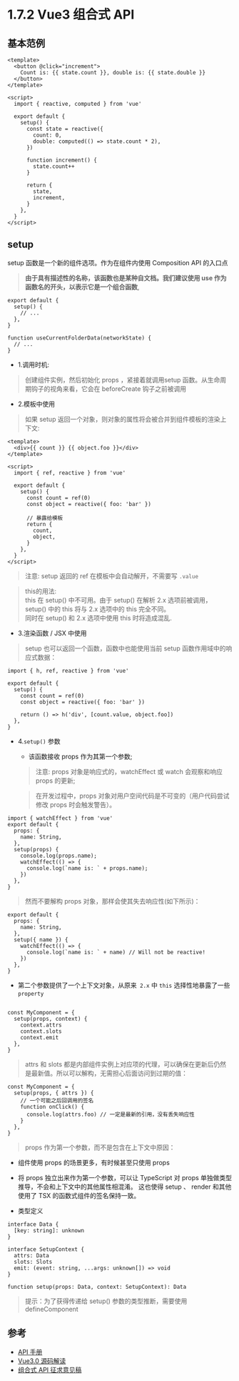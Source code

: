 # 1.7.2 Vue3 组合式 API

## 基本范例

```
<template>
  <button @click="increment">
    Count is: {{ state.count }}, double is: {{ state.double }}
  </button>
</template>

<script>
  import { reactive, computed } from 'vue'

  export default {
    setup() {
      const state = reactive({
        count: 0,
        double: computed(() => state.count * 2),
      })

      function increment() {
        state.count++
      }

      return {
        state,
        increment,
      }
    },
  }
</script>
```

## setup
setup 函数是一个新的组件选项。作为在组件内使用 Composition API 的入口点

>**由于具有描述性的名称，该函数也是某种自文档。我们建议使用 use 作为函数名的开头，以表示它是一个组合函数**,   
```
export default {
  setup() {
    // ...
  },
}

function useCurrentFolderData(networkState) {
  // ...
}
```

- 1.调用时机:

>创建组件实例，然后初始化 props ，紧接着就调用setup 函数。从生命周期钩子的视角来看，它会在 beforeCreate 钩子之前被调用

- 2.模板中使用

>如果 setup 返回一个对象，则对象的属性将会被合并到组件模板的渲染上下文:

```
<template>
  <div>{{ count }} {{ object.foo }}</div>
</template>

<script>
  import { ref, reactive } from 'vue'

  export default {
    setup() {
      const count = ref(0)
      const object = reactive({ foo: 'bar' })

      // 暴露给模板
      return {
        count,
        object,
      }
    },
  }
</script>
```

>注意: setup 返回的 ref 在模板中会自动解开，不需要写 `.value`

>this的用法:  
this 在 setup() 中不可用。由于 setup() 在解析 2.x 选项前被调用，setup() 中的 this 将与 2.x 选项中的 this 完全不同。  
同时在 setup() 和 2.x 选项中使用 this 时将造成混乱.

- 3.渲染函数 / JSX 中使用

>setup 也可以返回一个函数，函数中也能使用当前 setup 函数作用域中的响应式数据：

```
import { h, ref, reactive } from 'vue'

export default {
  setup() {
    const count = ref(0)
    const object = reactive({ foo: 'bar' })

    return () => h('div', [count.value, object.foo])
  },
}
```
- 4.`setup()` 参数

  - 该函数接收 props 作为其第一个参数;

  >注意: props 对象是响应式的，watchEffect 或 watch 会观察和响应 props 的更新;

  >在开发过程中，props 对象对用户空间代码是不可变的（用户代码尝试修改 props 时会触发警告）。

```
import { watchEffect } from 'vue'
export default {
  props: {
    name: String,
  },
  setup(props) {
    console.log(props.name);
    watchEffect(() => {
      console.log(`name is: ` + props.name);
    })
  },
}
```

>然而不要解构 props 对象，那样会使其失去响应性(如下所示)：

```
export default {
  props: {
    name: String,
  },
  setup({ name }) {
    watchEffect(() => {
      console.log(`name is: ` + name) // Will not be reactive!
    })
  },
}
```
  - 第二个参数提供了一个上下文对象，从原来` 2.x` 中 `this` 选择性地暴露了一些 `property`
  ```
  
  const MyComponent = {
    setup(props, context) {
      context.attrs
      context.slots
      context.emit
    },
  }
  ```
  >attrs 和 slots 都是内部组件实例上对应项的代理，可以确保在更新后仍然是最新值。所以可以解构，无需担心后面访问到过期的值：

  ```
  const MyComponent = {
    setup(props, { attrs }) {
      // 一个可能之后回调用的签名
      function onClick() {
        console.log(attrs.foo) // 一定是最新的引用，没有丢失响应性
      }
    },
  }
  ```
  
>props 作为第一个参数，而不是包含在上下文中原因：

- 组件使用 props 的场景更多，有时候甚至只使用 props

- 将 props 独立出来作为第一个参数，可以让 TypeScript 对 props 单独做类型推导，不会和上下文中的其他属性相混淆。
这也使得 setup 、 render 和其他使用了 TSX 的函数式组件的签名保持一致。

- 类型定义

```
interface Data {
  [key: string]: unknown
}

interface SetupContext {
  attrs: Data
  slots: Slots
  emit: (event: string, ...args: unknown[]) => void
}

function setup(props: Data, context: SetupContext): Data
```

>提示：为了获得传递给 setup() 参数的类型推断，需要使用 defineComponent

## 参考
- [API 手册](https://vue-composition-api-rfc.netlify.app/zh/api.html)
- [Vue3.0 源码解读](https://hkc452.github.io/slamdunk-the-vue3/)
- [组合式 API 征求意见稿](https://vue-composition-api-rfc.netlify.app/zh/#%E6%A6%82%E8%BF%B0)
